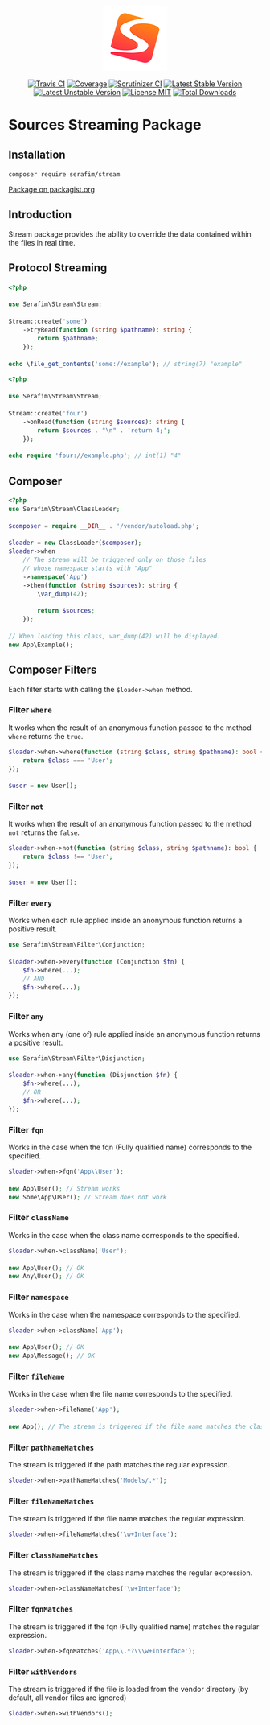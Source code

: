 <p align="center">
    <img src="./resources/logo.png" width="128" alt="Stream" />
</p>

<p align="center">
    <a href="https://travis-ci.org/SerafimArts/Stream"><img src="https://travis-ci.org/SerafimArts/Stream.svg?branch=master" alt="Travis CI" /></a>
    <a href="https://scrutinizer-ci.com/g/SerafimArts/Stream/?branch=master"><img src="https://scrutinizer-ci.com/g/SerafimArts/Stream/badges/coverage.png?b=master" alt="Coverage" /></a>
    <a href="https://scrutinizer-ci.com/g/SerafimArts/Stream/?branch=master"><img src="https://scrutinizer-ci.com/g/SerafimArts/Stream/badges/quality-score.png?b=master" alt="Scrutinizer CI" /></a>
    <a href="https://packagist.org/packages/serafim/stream"><img src="https://poser.pugx.org/serafim/stream/version" alt="Latest Stable Version"></a>
    <a href="https://packagist.org/packages/serafim/stream"><img src="https://poser.pugx.org/serafim/stream/v/unstable" alt="Latest Unstable Version"></a>
    <a href="https://raw.githubusercontent.com/serafim/stream/master/LICENSE.md"><img src="https://img.shields.io/badge/license-MIT-brightgreen.svg?style=flat-square" alt="License MIT"></a>
    <a href="https://packagist.org/packages/serafim/stream"><img src="https://poser.pugx.org/serafim/stream/downloads" alt="Total Downloads"></a>
</p>

# Sources Streaming Package

## Installation

`composer require serafim/stream`

[Package on packagist.org](https://packagist.org/packages/serafim/stream)

## Introduction

Stream package provides the ability to override the data contained within the 
files in real time.

## Protocol Streaming

```php
<?php

use Serafim\Stream\Stream;

Stream::create('some')
    ->tryRead(function (string $pathname): string {
        return $pathname;
    });

echo \file_get_contents('some://example'); // string(7) "example"
```

```php
<?php

use Serafim\Stream\Stream;

Stream::create('four')
    ->onRead(function (string $sources): string {
        return $sources . "\n" . 'return 4;';
    });

echo require 'four://example.php'; // int(1) "4"
```

## Composer

```php
<?php
use Serafim\Stream\ClassLoader;

$composer = require __DIR__ . '/vendor/autoload.php';

$loader = new ClassLoader($composer);
$loader->when
    // The stream will be triggered only on those files
    // whose namespace starts with "App"
    ->namespace('App')
    ->then(function (string $sources): string {
        \var_dump(42);
        
        return $sources;
    });

// When loading this class, var_dump(42) will be displayed.
new App\Example();
```

## Composer Filters

Each filter starts with calling the `$loader->when` method.

### Filter `where`

It works when the result of an anonymous function passed to the method `where` 
returns the `true`.

```php
$loader->when->where(function (string $class, string $pathname): bool {
    return $class === 'User';
});

$user = new User();
```

### Filter `not`

It works when the result of an anonymous function passed to the method `not` 
returns the `false`.

```php
$loader->when->not(function (string $class, string $pathname): bool {
    return $class !== 'User';
});

$user = new User();
```

### Filter `every`

Works when each rule applied inside an anonymous function returns
a positive result.

```php
use Serafim\Stream\Filter\Conjunction;

$loader->when->every(function (Conjunction $fn) {
    $fn->where(...);
    // AND
    $fn->where(...);
});
```

### Filter `any`

Works when any (one of) rule applied inside an anonymous function returns
a positive result.

```php
use Serafim\Stream\Filter\Disjunction;

$loader->when->any(function (Disjunction $fn) {
    $fn->where(...); 
    // OR
    $fn->where(...);
});
```

### Filter `fqn`

Works in the case when the fqn (Fully qualified name) corresponds 
to the specified.

```php
$loader->when->fqn('App\\User');

new App\User(); // Stream works
new Some\App\User(); // Stream does not work
```

### Filter `className`

Works in the case when the class name corresponds 
to the specified.

```php
$loader->when->className('User');

new App\User(); // OK
new Any\User(); // OK
```

### Filter `namespace`

Works in the case when the namespace corresponds 
to the specified.

```php
$loader->when->className('App');

new App\User(); // OK
new App\Message(); // OK
```

### Filter `fileName`

Works in the case when the file name corresponds 
to the specified.

```php
$loader->when->fileName('App');

new App(); // The stream is triggered if the file name matches the class name.
```

### Filter `pathNameMatches`

The stream is triggered if the path matches the regular expression.

```php
$loader->when->pathNameMatches('Models/.*');
```

### Filter `fileNameMatches`

The stream is triggered if the file name matches the regular expression.

```php
$loader->when->fileNameMatches('\w+Interface');
```

### Filter `classNameMatches`

The stream is triggered if the class name matches the regular expression.

```php
$loader->when->classNameMatches('\w+Interface');
```

### Filter `fqnMatches`

The stream is triggered if the fqn (Fully qualified name) matches the regular expression.

```php
$loader->when->fqnMatches('App\\.*?\\\w+Interface');
```

### Filter `withVendors`

The stream is triggered if the file is loaded from the vendor 
directory (by default, all vendor files are ignored)

```php
$loader->when->withVendors();
```


